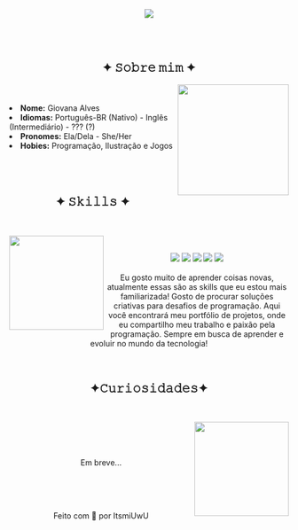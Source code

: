 <body>
    <div id="Header" align="center">
    <img src="https://github.com/itsmiuwu/itsmiuwu/assets/124086216/c09dc6ed-f23c-4539-b467-43143539ff8a">
    </div>

<br><br>

<div>
<h2 align="center"> ✦ 𝚂𝚘𝚋𝚛𝚎 𝚖𝚒𝚖 ✦ </h2>
  <div align="center">
<img src="https://pbs.twimg.com/media/F4Sq2xeWcAA8_kL.png" width="200" height="200" align="right">
  </div>
<br><br>
<li>
<b>Nome:</b> Giovana Alves</li>
<li>
<b>Idiomas:</b> Português-BR (Nativo) - Inglês (Intermediário) - ??? (?)
</li>
<li>
<b>Pronomes:</b> Ela/Dela - She/Her
</li>
<li>
<b>Hobies:</b> Programação, Ilustração e Jogos  
</li>
<br><br><br>
</div>
<div>
<h2 align="center">            ✦ 𝚂𝚔𝚒𝚕𝚕𝚜 ✦</h2>
 <br>

<p>
  <div align="center">
<img src="https://pbs.twimg.com/media/F0JKN8cXwAELFGF.png" width="170" height="170" align="left">
  </div>
</div>
<div>
  <br>
<p align="center">
         <img src="https://img.shields.io/badge/HTML5%20-%20%231d367a?style=for-the-badge&logo=html5&logoColor=%23ffffff"/>
        <img src="https://img.shields.io/badge/CSS3%20-%20%23577ebf?style=for-the-badge&logo=css3&logoColor=%23ffffff"/>
        <img src="https://img.shields.io/badge/Git%20-%20%23d19a76?style=for-the-badge&logo=Git&logoColor=%23ffffff"/>
        <img src="https://img.shields.io/badge/Github%20-%20%23dcccc0?style=for-the-badge&logo=Github&logoColor=%23ffffff"/>
        <img src="https://img.shields.io/badge/Javascript%20-%20%23a4c8e9?style=for-the-badge&logo=Javascript&logoColor=%23ffffff"/>
        <br><br>
Eu gosto muito de aprender coisas novas, atualmente essas são as skills que eu estou mais familiarizada! Gosto de procurar soluções criativas para desafios de programação. Aqui você encontrará meu portfólio de projetos, onde eu compartilho meu trabalho e paixão pela programação. Sempre em busca de aprender e evoluir no mundo da tecnologia!
</p>
<br>
     <h2 align="center">✦𝙲𝚞𝚛𝚒𝚘𝚜𝚒𝚍𝚊𝚍𝚎𝚜✦</h2>
<br>
<p>
<div align="center">
<img src="https://pbs.twimg.com/media/F0cOd7NWwAAxa6F.png" width="170" height="170" align="right">
</div>

<div>
        <br><br><br>
<p align="center">
Em breve...
</p>
</div>
</div>  
<br><br><br>
<div align="center">
<p>Feito com 💖 por ItsmiUwU </p>
</div>
</body>
